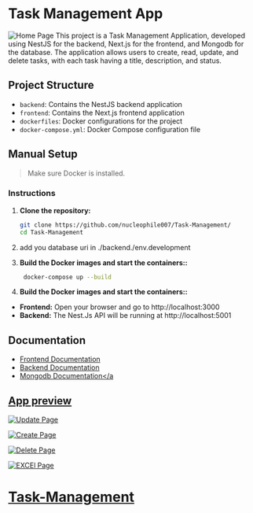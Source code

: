 # Task Management App
![Home Page](./pictures/home.png)
This project is a Task Management Application, developed using NestJS for the backend, Next.js for the frontend, and Mongodb for the database. The application allows users to create, read, update, and delete tasks, with each task having a title, description, and status.

## Project Structure

- `backend`: Contains the NestJS backend application
- `frontend`: Contains the Next.js frontend application
- `dockerfiles`: Docker configurations for the project
- `docker-compose.yml`: Docker Compose configuration file

## Manual Setup

 <blockquote>
<p dir="auto">Make sure Docker is installed.</p>
</blockquote>

### Instructions
1. **Clone the repository:**
   ```bash
   git clone https://github.com/nucleophile007/Task-Management/
   cd Task-Management
   ```
2. add you database uri in ./backend./env.development
   
3. **Build the Docker images and start the containers::**
   ```bash
    docker-compose up --build
   ```

3. **Build the Docker images and start the containers::**

- **Frontend:** Open your browser and go to http://localhost:3000
- **Backend:** The Nest.Js API will be running at http://localhost:5001

## Documentation

- <a href="https://github.com/ranizouaoui/Task-Management-App/blob/main/frontend/README.md">Frontend Documentation</a>
- <a href="https://github.com/ranizouaoui/Task-Management-App/tree/main/backend">Backend Documentation</a>
- <a href="https://github.com/ranizouaoui/Task-Management-App/tree/main/backend">Mongodb Documentation</a

## App preview

![Update Page](./pictures/Update_Task.png)

![Create Page](./pictures/Create_Task.png)

![Delete Page](./pictures/Confirm_Modal.png)

![EXCEl Page](./pictures/Tasks_List.png)
# Task-Management
